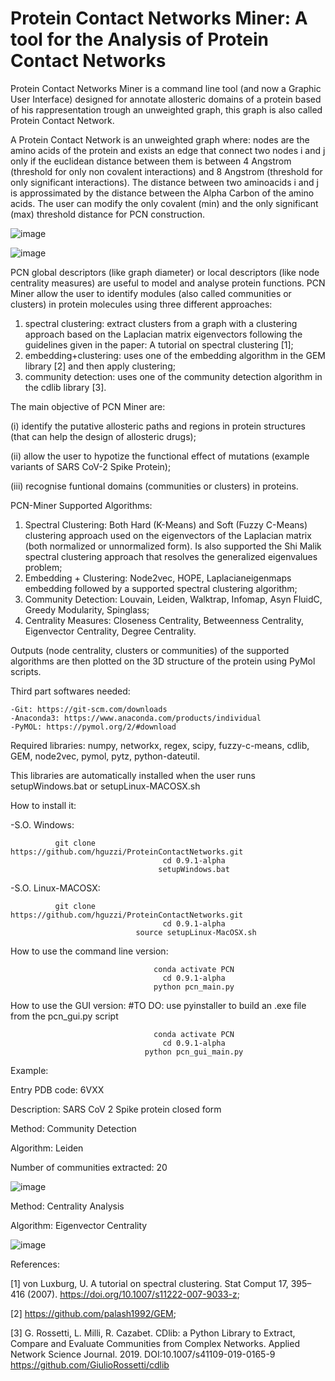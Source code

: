 # Protein Contact Networks Miner: A tool for the Analysis of Protein Contact Networks

Protein Contact Networks Miner is a command line tool (and now a Graphic User Interface) designed for annotate allosteric domains of a protein based of his rappresentation trough an unweighted graph, this graph is also called Protein Contact Network.

A Protein Contact Network is an unweighted graph where: nodes are the amino acids of the protein and exists an edge that connect two nodes i and j only if the euclidean distance between them is between 4 Angstrom (threshold for only non covalent interactions) and 8 Angstrom (threshold for only significant interactions). The distance between two aminoacids i and j is approssimated by the distance between the Alpha Carbon of the amino acids. The user can modify the only covalent (min) and the only significant (max) threshold distance for PCN construction. 

![image](https://user-images.githubusercontent.com/87126937/162151753-43c6157b-028a-45e2-9aeb-dafd912d4162.png)

![image](https://user-images.githubusercontent.com/87126937/162151714-bf5ce554-14ad-4100-b4e9-6d95af19bca0.png)

PCN global descriptors (like graph diameter) or local descriptors (like node centrality measures) are useful to model and analyse protein functions. PCN Miner allow the user to identify modules (also called communities or clusters) in protein molecules using three different approaches: 
  1. spectral clustering: extract clusters from a graph with a clustering approach based on the Laplacian matrix eigenvectors following the guidelines given    in the paper: A tutorial on spectral clustering [1];
  2. embedding+clustering: uses one of the embedding algorithm in the GEM library [2] and then apply clustering;
  3. community detection: uses one of the community detection algorithm in the cdlib library [3].

The main objective of PCN Miner are:

(i) identify the putative allosteric paths and regions in protein structures (that can help the design of allosteric drugs); 

(ii) allow the user to hypotize the functional effect of mutations (example variants of SARS CoV-2 Spike Protein); 

(iii) recognise funtional domains (communities or clusters) in proteins.


PCN-Miner Supported Algorithms:
  
  1. Spectral Clustering: Both Hard (K-Means) and Soft (Fuzzy C-Means) clustering approach used on the eigenvectors of the Laplacian matrix (both normalized or unnormalized form). Is also supported the Shi Malik spectral clustering approach that resolves the generalized eigenvalues problem;
  2. Embedding + Clustering: Node2vec, HOPE, Laplacianeigenmaps embedding followed by a supported spectral clustering algorithm;
  3. Community Detection:  Louvain, Leiden, Walktrap, Infomap, Asyn FluidC, Greedy Modularity, Spinglass;
  4. Centrality Measures: Closeness Centrality, Betweenness Centrality, Eigenvector Centrality, Degree Centrality.

Outputs (node centrality, clusters or communities) of the supported algorithms are then plotted on the 3D structure of the protein using PyMol scripts.

Third part softwares needed:
  
    -Git: https://git-scm.com/downloads
    -Anaconda3: https://www.anaconda.com/products/individual
    -PyMOL: https://pymol.org/2/#download

Required libraries: numpy, networkx, regex, scipy, fuzzy-c-means, cdlib, GEM, node2vec, pymol, pytz, python-dateutil.
  
This libraries are automatically installed when the user runs setupWindows.bat or setupLinux-MACOSX.sh

How to install it:

-S.O. Windows:

              git clone https://github.com/hguzzi/ProteinContactNetworks.git
                                      cd 0.9.1-alpha
                                     setupWindows.bat
        
-S.O. Linux-MACOSX:

              git clone https://github.com/hguzzi/ProteinContactNetworks.git
                                      cd 0.9.1-alpha
                                source setupLinux-MacOSX.sh  
    
How to use the command line version:

                                    conda activate PCN
                                      cd 0.9.1-alpha
                                    python pcn_main.py

How to use the GUI version: #TO DO: use pyinstaller to build an .exe file from the pcn_gui.py script
                                    
                                    conda activate PCN
                                      cd 0.9.1-alpha       
                                  python pcn_gui_main.py

Example:
  
Entry PDB code: 6VXX

Description: SARS CoV 2 Spike protein closed form
                                    
Method: Community Detection

Algorithm: Leiden

Number of communities extracted: 20 

![image](https://user-images.githubusercontent.com/87126937/162151095-3ddc1177-3b32-4407-b6d7-06eb4dab9b3e.png)

Method: Centrality Analysis

Algorithm: Eigenvector Centrality

![image](https://user-images.githubusercontent.com/87126937/162151265-a64b2af6-bb15-41eb-883f-a4cc1779439d.png)


References:
  
  [1] von Luxburg, U. A tutorial on spectral clustering. Stat Comput 17, 395–416 (2007). https://doi.org/10.1007/s11222-007-9033-z;
  
  [2] https://github.com/palash1992/GEM;
  
  [3] G. Rossetti, L. Milli, R. Cazabet. CDlib: a Python Library to Extract, Compare and Evaluate Communities from Complex Networks. Applied Network Science Journal. 2019. DOI:10.1007/s41109-019-0165-9 https://github.com/GiulioRossetti/cdlib
